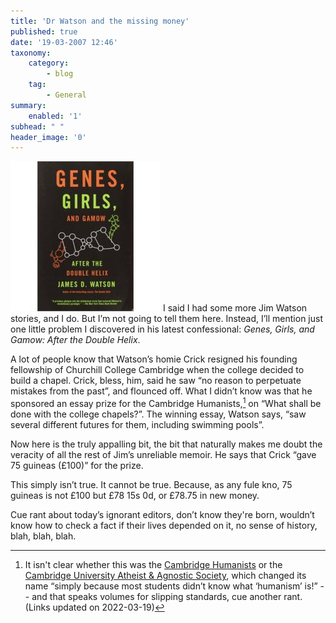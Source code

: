 ```yaml
---
title: 'Dr Watson and the missing money'
published: true
date: '19-03-2007 12:46'
taxonomy:
    category:
        - blog
    tag:
        - General
summary:
    enabled: '1'
subhead: " "
header_image: '0'
---
```


![Book cover of Genes, girls and Gamov by James Watson](0375727159.01._AA240_SCLZZZZZZZ_.jpg) I said I had some more Jim Watson stories, and I do. But I’m not going to tell them here. Instead, I’ll mention just one little problem I discovered in his latest confessional: _Genes, Girls, and Gamow: After the Double Helix_.

A lot of people know that Watson’s homie Crick resigned his founding fellowship of Churchill College Cambridge when the college decided to build a chapel. Crick, bless, him, said he saw “no reason to perpetuate mistakes from the past”, and flounced off. What I didn’t know was that he sponsored an essay prize for the Cambridge Humanists,[^1] on “What shall be done with the college chapels?”. The winning essay, Watson says, “saw several different futures for them, including swimming pools”.

Now here is the truly appalling bit, the bit that naturally makes me doubt the veracity of all the rest of Jim’s unreliable memoir. He says that Crick “gave 75 guineas (£100)” for the prize.

This simply isn’t true. It cannot be true. Because, as any fule kno, 75 guineas is not £100 but £78 15s 0d, or £78.75 in new money.

Cue rant about today’s ignorant editors, don’t know they're born, wouldn’t know how to check a fact if their lives depended on it, no sense of history, blah, blah, blah.

[^1]: It isn't clear whether this was the [Cambridge Humanists](http://cambridge.humanist.org.uk/) or the [Cambridge University Atheist & Agnostic Society](https://www.cuaas.org.uk/), which changed its name “simply because most students didn’t know what ‘humanism’ is!” -- and that speaks volumes for slipping standards, cue another rant. (Links updated on 2022-03-19)
